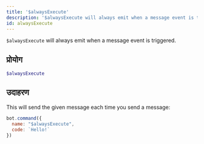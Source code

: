 ```yaml
---
title: '$alwaysExecute'
description: '$alwaysExecute will always emit when a message event is triggered'
id: alwaysExecute
---
```


`$alwaysExecute` will always emit when a message event is triggered.

## प्रोयोग

```php
$alwaysExecute
```

## उदाहरण

This will send the given message each time you send a message:

```javascript
bot.command({
  name: "$alwaysExecute",
  code: `Hello!`
})
```